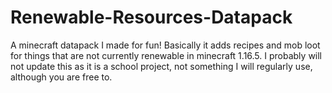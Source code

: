 # Renewable-Resources-Datapack
A minecraft datapack I made for fun!
Basically it adds recipes and mob loot for things that are not currently renewable in minecraft 1.16.5.
I probably will not update this as it is a school project, not something I will regularly use, although you are free to.
